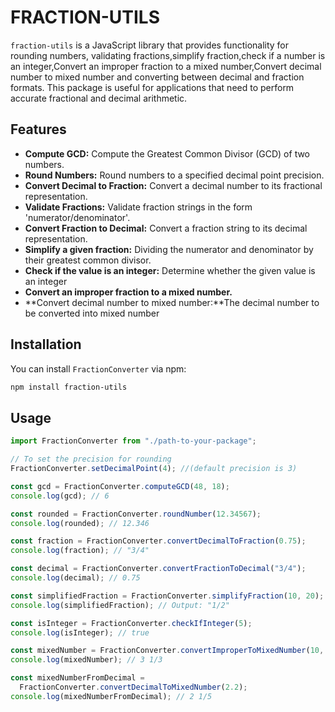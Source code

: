 # FRACTION-UTILS

`fraction-utils` is a JavaScript library that provides functionality for rounding numbers, validating fractions,simplify fraction,check if a number is an integer,Convert an improper fraction to a mixed number,Convert decimal number to mixed number and converting between decimal and fraction formats. This package is useful for applications that need to perform accurate fractional and decimal arithmetic.

## Features

- **Compute GCD:** Compute the Greatest Common Divisor (GCD) of two numbers.
- **Round Numbers:** Round numbers to a specified decimal point precision.
- **Convert Decimal to Fraction:** Convert a decimal number to its fractional representation.
- **Validate Fractions:** Validate fraction strings in the form 'numerator/denominator'.
- **Convert Fraction to Decimal:** Convert a fraction string to its decimal representation.
- **Simplify a given fraction:** Dividing the numerator and denominator by their greatest common divisor.
- **Check if the value is an integer:** Determine whether the given value is an integer
- **Convert an improper fraction to a mixed number.**
- **Convert decimal number to mixed number:**The decimal number to be converted into mixed number

## Installation

You can install `FractionConverter` via npm:

```bash
npm install fraction-utils
```

## Usage

```javascript
import FractionConverter from "./path-to-your-package";

// To set the precision for rounding
FractionConverter.setDecimalPoint(4); //(default precision is 3)

const gcd = FractionConverter.computeGCD(48, 18);
console.log(gcd); // 6

const rounded = FractionConverter.roundNumber(12.34567);
console.log(rounded); // 12.346

const fraction = FractionConverter.convertDecimalToFraction(0.75);
console.log(fraction); // "3/4"

const decimal = FractionConverter.convertFractionToDecimal("3/4");
console.log(decimal); // 0.75

const simplifiedFraction = FractionConverter.simplifyFraction(10, 20);
console.log(simplifiedFraction); // Output: "1/2"

const isInteger = FractionConverter.checkIfInteger(5);
console.log(isInteger); // true

const mixedNumber = FractionConverter.convertImproperToMixedNumber(10, 3);
console.log(mixedNumber); // 3 1/3

const mixedNumberFromDecimal =
  FractionConverter.convertDecimalToMixedNumber(2.2);
console.log(mixedNumberFromDecimal); // 2 1/5
```

